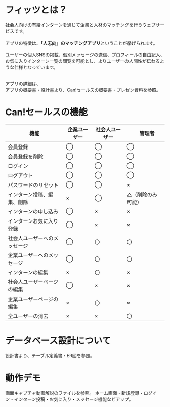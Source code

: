 # フィッツとは？
社会人向けの有給インターンを通じて企業と人材のマッチングを行うウェブサービスです。<br><br>
アプリの特徴は、**「人志向」のマッチングアプリ**ということが挙げられます。<br><br>
ユーザーの個人SNSの掲載、個別メッセージの送信、プロフィールの自由記入、お気に入りインターン一覧の閲覧を可能とし、よりユーザーの人間性が伝わるような仕様となっています。<br>
<br>

アプリの詳細は、<br>
アプリの概要書・設計書より、Can!セールスの概要書・プレゼン資料を参照。

# Can!セールスの機能
|  機能  |  企業ユーザー  |  社会人ユーザー  |　管理者  |
| ---- | ---- | ---- | ---- |
|  会員登録  |  ◯  |  ◯  |  ◯  |
|  会員登録を削除  |  ◯  |  ◯  |  ◯  |
|  ログイン  |  ◯  |  ◯  |  ◯  |
|  ログアウト  |  ◯  |  ◯  |  ◯  |
|  パスワードのリセット  |  ◯  |  ◯  |  ×  |
|  インターン投稿、編集、削除  |  × |  ◯  |  △（削除のみ可能）  |
|  インターンの申し込み  |  ◯  |  ×  |  ×  |
|  インターンお気に入り登録  |  ◯  |  ×  |  ×  |
|  社会人ユーザーへのメッセージ  |  ◯  |  〇  |  〇  |
|  企業ユーザーへのメッセージ  |  ◯  |  〇  |  〇  |
|  インターンの編集  |  ×  |  〇  |  ×  |
|  社会人ユーザーページの編集  |  ◯  |  ×  |  ×  |
|  企業ユーザーページの編集  |  ×  |  〇  |  ×  |
|  全ユーザーの消去  |  ×  |  ×  |  〇  |


# データベース設計について
設計書より、テーブル定義書・ER図を参照。

# 動作デモ
画面キャプチャ動画解説のファイルを参照。
ホーム画面・新規登録・ログイン・インターン投稿・お気に入り・メッセージ機能などアップ。


